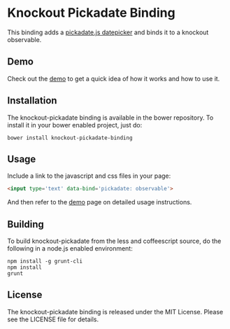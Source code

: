 # Knockout Pickadate Binding

This binding adds a [pickadate.js datepicker](http://amsul.ca/pickadate.js) and
binds it to a knockout observable.

## Demo

Check out the [demo](http://rawgit.com/immense/knockout-pickadate/master/demo.html)
to get a quick idea of how it works and how to use it.

## Installation

The knockout-pickadate binding is available in the bower repository. To install
it in your bower enabled project, just do:

`bower install knockout-pickadate-binding`

## Usage

Include a link to the javascript and css files in your page:

```html
<input type='text' data-bind='pickadate: observable'>
```

And then refer to the [demo](http://rawgit.com/immense/knockout-pickadate/master/demo.html)
page on detailed usage instructions.

## Building

To build knockout-pickadate from the less and coffeescript source, do the
following in a node.js enabled environment:

```
npm install -g grunt-cli
npm install
grunt
```
## License

The knockout-pickadate binding is released under the MIT License. Please see the
LICENSE file for details.
